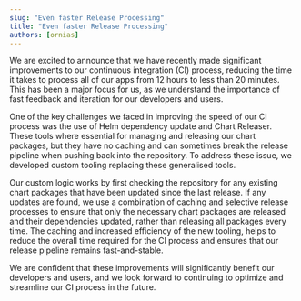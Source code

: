 ```yaml
---
slug: "Even faster Release Processing"
title: "Even faster Release Processing"
authors: [ornias]
---
```

We are excited to announce that we have recently made significant improvements to our continuous integration (CI) process, reducing the time it takes to process all of our apps from 12 hours to less than 20 minutes. 
This has been a major focus for us, as we understand the importance of fast feedback and iteration for our developers and users.

One of the key challenges we faced in improving the speed of our CI process was the use of Helm dependency update and Chart Releaser. 
These tools where essential for managing and releasing our chart packages, but they have no caching and can sometimes break the release pipeline when pushing back into the repository. To address these issue, we developed custom tooling replacing these generalised tools.

Our custom logic works by first checking the repository for any existing chart packages that have been updated since the last release. If any updates are found, we use a combination of caching and selective release processes to ensure that only the necessary chart packages are released and their dependencies updated, rather than releasing all packages every time. The caching and increased efficiency of the new tooling, helps to reduce the overall time required for the CI process and ensures that our release pipeline remains fast-and-stable.

We are confident that these improvements will significantly benefit our developers and users, and we look forward to continuing to optimize and streamline our CI process in the future.